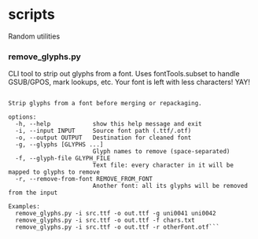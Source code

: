 # scripts
Random utilities

### remove_glyphs.py

CLI tool to strip out glyphs from a font. Uses fontTools.subset to handle GSUB/GPOS, mark lookups, etc. Your font is left with less characters! YAY!

```usage: remove_glyphs_from_font.py [-h] -i INPUT -o OUTPUT [-g [GLYPHS ...]] [-f GLYPH_FILE] [-r REMOVE_FROM_FONT]

Strip glyphs from a font before merging or repackaging.

options:
  -h, --help            show this help message and exit
  -i, --input INPUT     Source font path (.ttf/.otf)
  -o, --output OUTPUT   Destination for cleaned font
  -g, --glyphs [GLYPHS ...]
                        Glyph names to remove (space-separated)
  -f, --glyph-file GLYPH_FILE
                        Text file: every character in it will be mapped to glyphs to remove
  -r, --remove-from-font REMOVE_FROM_FONT
                        Another font: all its glyphs will be removed from the input

Examples:
  remove_glyphs.py -i src.ttf -o out.ttf -g uni0041 uni0042
  remove_glyphs.py -i src.ttf -o out.ttf -f chars.txt
  remove_glyphs.py -i src.ttf -o out.ttf -r otherFont.otf```
